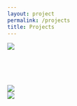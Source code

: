 ```yaml
---
layout: project
permalink: /projects
title: Projects
---
```


<div class="container">
  <div class="row">
    <div class="col-sm-4 fadeover" style="">
      <a href="{{ site.baseurl }}/computer-mouse-technical-drawings">
      	<img class="" src="{{ site.git_assets_url }}/mouse_header.png">
      </a>
      <!--<h3>hi</h3>-->
    </div>
    <div class="col-sm-4 fadeover" style="margin-top:80px">
      <a href="{{ site.baseurl }}/lego-segway">
      	<img class="" src="{{ site.git_assets_url }}/lego_header.png">
      </a>
    </div>
    <div class="col-sm-4 fadeover" style="">
      <a href="{{ site.baseurl }}/project-pico">
      	<img class="" src="{{ site.git_assets_url }}/pico_header.png">
      </a>
    </div>
  </div>
</div>

<script type="text/javascript">
	
	$('.fadeover').hover(function() {
	    $(this).find('img').fadeTo(300, 0.7);
	}, function() {
	    $(this).find('img').fadeTo(300, 1);
	});

</script>

 
